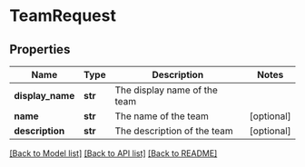 # TeamRequest

## Properties
Name | Type | Description | Notes
------------ | ------------- | ------------- | -------------
**display_name** | **str** | The display name of the team | 
**name** | **str** | The name of the team | [optional] 
**description** | **str** | The description of the team | [optional] 

[[Back to Model list]](../README.md#documentation-for-models) [[Back to API list]](../README.md#documentation-for-api-endpoints) [[Back to README]](../README.md)

